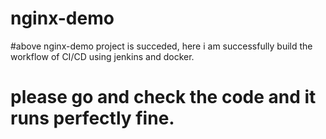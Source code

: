 # nginx-demo
#above nginx-demo project is succeded, here i am successfully build the workflow of CI/CD using jenkins and docker.
# please go and check the code and it runs perfectly fine.
